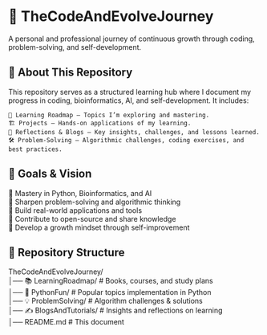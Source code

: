 # 🚀 TheCodeAndEvolveJourney

A personal and professional journey of continuous growth through coding, problem-solving, and self-development.  

## 📌 About This Repository

This repository serves as a structured learning hub where I document my progress in coding, bioinformatics, AI, and self-development. It includes:  

    📖 Learning Roadmap – Topics I’m exploring and mastering.  
    🏗 Projects – Hands-on applications of my learning.  
    📝 Reflections & Blogs – Key insights, challenges, and lessons learned.  
    🛠 Problem-Solving – Algorithmic challenges, coding exercises, and best practices.  

## 🎯 Goals & Vision  

🔹 Mastery in Python, Bioinformatics, and AI  
🔹 Sharpen problem-solving and algorithmic thinking  
🔹 Build real-world applications and tools  
🔹 Contribute to open-source and share knowledge  
🔹 Develop a growth mindset through self-improvement  

## 📂 Repository Structure

TheCodeAndEvolveJourney/  
│── 📚 LearningRoadmap/    # Books, courses, and study plans  
│── 🔬 PythonFun/          # Popular topics implementation in Python  
│── 💡 ProblemSolving/     # Algorithm challenges & solutions  
│── ✍️ BlogsAndTutorials/  # Insights and reflections on learning  
│── README.md              # This document  
